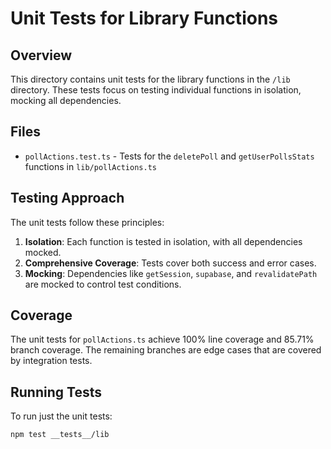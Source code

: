 # Unit Tests for Library Functions

## Overview

This directory contains unit tests for the library functions in the `/lib` directory. These tests focus on testing individual functions in isolation, mocking all dependencies.

## Files

- `pollActions.test.ts` - Tests for the `deletePoll` and `getUserPollsStats` functions in `lib/pollActions.ts`

## Testing Approach

The unit tests follow these principles:

1. **Isolation**: Each function is tested in isolation, with all dependencies mocked.
2. **Comprehensive Coverage**: Tests cover both success and error cases.
3. **Mocking**: Dependencies like `getSession`, `supabase`, and `revalidatePath` are mocked to control test conditions.

## Coverage

The unit tests for `pollActions.ts` achieve 100% line coverage and 85.71% branch coverage. The remaining branches are edge cases that are covered by integration tests.

## Running Tests

To run just the unit tests:

```bash
npm test __tests__/lib
```